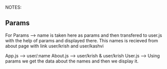 NOTES:

## Params
For Params --> name is taken here as params and then transfered to user.js with the help of params and displayed there. This names is recieved from about page with link user/krish and user/kashvi

App.js --> user/:name
About.js --> user/krish & user/krish
User.js --> Using params we get the data about the names and then we display it.